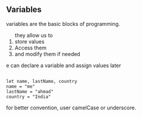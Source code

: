 <h2>Variables</h2>
variables are the basic blocks of programming.
<ol>
they allow us to
<li>store values</li>
<li>Access them</li>
<li>and modify them if needed</li>
</ol>

<p>e can declare a variable  and assign values later<p>
<code>
let name, lastName, country
name = "me"
lastName = "ahmad"
country = "India"
</code>

<p>for better convention, user camelCase or underscore.</p>
